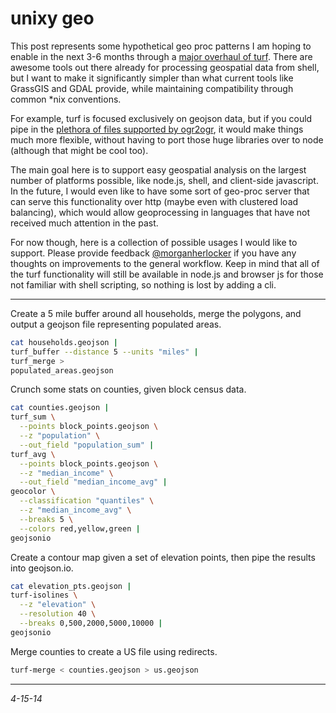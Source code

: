 unixy geo
===

This post represents some hypothetical geo proc patterns I am hoping to enable in the next 3-6 months through a [major overhaul of turf](https://github.com/morganherlocker/turf/issues/104). There are awesome tools out there already for processing geospatial data from shell, but I want to make it significantly simpler than what current tools like GrassGIS and GDAL provide, while maintaining compatibility through common *nix conventions. 

For example, turf is focused exclusively on geojson data, but if you could pipe in the [plethora of files supported by ogr2ogr](http://www.gdal.org/ogr/ogr_formats.html), it would make things much more flexible, without having to port those huge libraries over to node (although that might be cool too).

The main goal here is to support easy geospatial analysis on the largest number of platforms possible, like node.js, shell, and client-side javascript. In the future, I would even like to have some sort of geo-proc server that can serve this functionality over http (maybe even with clustered load balancing), which would allow geoprocessing in languages that have not received much attention in the past.

For now though, here is a collection of possible usages I would like to support. Please provide feedback [@morganherlocker](https://twitter.com/morganherlocker) if you have any thoughts on improvements to the general workflow. Keep in mind that all of the turf functionality will still be available in node.js and browser js for those not familiar with shell scripting, so nothing is lost by adding a cli.

---

Create a 5 mile buffer around all households, merge the polygons, and output a geojson file representing populated areas.

```sh
cat households.geojson |
turf_buffer --distance 5 --units "miles" |
turf_merge >
populated_areas.geojson
```

Crunch some stats on counties, given block census data.

```sh
cat counties.geojson |
turf_sum \
  --points block_points.geojson \
  --z "population" \
  --out_field "population_sum" |
turf_avg \
  --points block_points.geojson \
  --z "median_income" \
  --out_field "median_income_avg" |
geocolor \
  --classification "quantiles" \
  --z "median_income_avg" \
  --breaks 5 \
  --colors red,yellow,green |
geojsonio
```

Create a contour map given a set of elevation points, then pipe the results into geojson.io.

```sh
cat elevation_pts.geojson |
turf-isolines \
  --z "elevation" \
  --resolution 40 \
  --breaks 0,500,2000,5000,10000 |
geojsonio
```

Merge counties to create a US file using redirects.

```sh
turf-merge < counties.geojson > us.geojson
```

---
*4-15-14*
